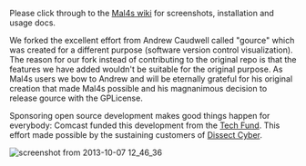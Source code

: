 Please click through to the [Mal4s wiki](https://github.com/secure411dotorg/OpenGL-Malicious-Host-Finder/wiki) for screenshots, installation and usage docs.



We forked the excellent effort from Andrew Caudwell called "gource" which was created for a different purpose (software version control visualization). The reason for our fork instead of contributing to the original repo is that the features we have added wouldn't be suitable for the original purpose. As Mal4s users we bow to Andrew and will be eternally grateful for his original creation that made Mal4s possible and his magnanimous decision to release gource with the GPLicense.

Sponsoring open source development makes good things happen for everybody: Comcast funded this development from the [Tech Fund](http://techfund.comcast.com). This effort made possible by the sustaining customers of [Dissect Cyber](http://dissectcyber.com/).

![screenshot from 2013-10-07 12_46_36](https://f.cloud.github.com/assets/655557/1352135/b4ddf98e-3732-11e3-8fc3-7a661ab544b3.png)

